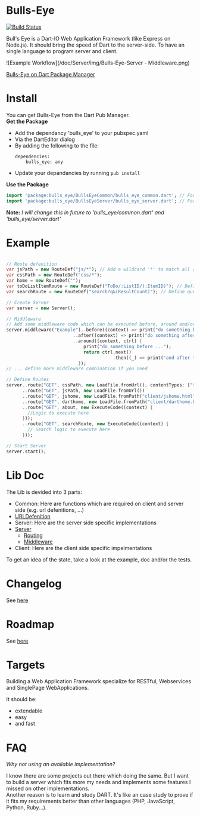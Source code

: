 Bulls-Eye
=========

[![Build Status](https://drone.io/github.com/SoftHai/Bulls-Eye/status.png)](https://drone.io/github.com/SoftHai/Bulls-Eye/latest)

Bull's Eye is a Dart-IO Web Application Framework (like Express on Node.js). 
It should bring the speed of Dart to the server-side. To have an single language to program server and client.

![Example Workflow](/doc/Server/img/Bulls-Eye-Server - Middleware.png)

[Bulls-Eye on Dart Package Manager](http://pub.dartlang.org/packages/bulls_eye)

Install
=========

You can get Bulls-Eye from the Dart Pub Manager.<br/>
**Get the Package**
* Add the dependancy 'bulls_eye' to your pubspec.yaml
 * Via the DartEditor dialog
 * By adding the following to the file:
   ```
   dependencies:
       bulls_eye: any
   ```
* Update your depandancies by running `pub install`

**Use the Package**
```dart
import 'package:bulls_eye/BullsEyeCommon/bulls_eye_common.dart'; // For route defenition
import 'package:bulls_eye/BullsEyeServer/bulls_eye_server.dart'; // For using the web server
```
**Note:** *I will change this in future to 'bulls_eye/common.dart' and  'bulls_eye/server.dart'*

Example
=========
```dart

// Route defenition
var jsPath = new RouteDef("js/*"); // Add a wildcard '*' to match all routes they start with the defined route
var cssPath = new RouteDef("css/*");
var home = new RouteDef("");
var toDoListItemRoute = new RouteDef("ToDo/:ListID/(:ItemID)"); // Define route variables 'ListID' and optional route variables 'ItemID'
var searchRoute = new RouteDef("search?q&(ResultCount)"); // Define query variables 'q' and optional query variables 'ResultCount'

// Create Server
var server = new Server();

// Middleware
// Add some middleware code which can be executed before, around and/or after the route logic.
server.middleware("Example")..before((context) => print("do something before the route logic (e.g. validation, auth, ...)"))
                         ..after((context) => print("do something after the route logic"))
                         ..around((context, ctrl) {
                             print("do something before ...");
                             return ctrl.next()
                                        .then((_) => print("and after the route logic (e.g. logging, performance tests, ...)"));
                           });
// ... define more middleware combination if you need

// Define Routes
server..route("GET", cssPath, new LoadFile.fromUrl(), contentTypes: ["text/css"]) // Only CSS allowed
      ..route("GET", jsPath, new LoadFile.fromUrl())
      ..route("GET", jshome, new LoadFile.fromPath("client/jshome.html"))
      ..route("GET", darthome, new LoadFile.fromPath("client/darthome.html"), middleware: "Example") // Use the middleware defenition where you need
      ..route("GET", about, new ExecuteCode((context) {
      	//Logic to execute here
      }));
      ..route("GET", searchRoute, new ExecuteCode((context) {
      	// Search logic to execute here
      }));

// Start Server
server.start();
```

Lib Doc
=========
The Lib is devided into 3 parts:
* Common: Here are functions which are required on client and server side (e.g. url defenitions, ...)
 * [URLDefenition](/doc/URLDefenition.md)
* Server: Here are the server side specific implementations
 * [Server](/doc/Server/Server.md)
    * [Routing](/doc/Server/Server.md#route)
    * [Middleware](/doc/Server/Server.md#middleware)
* Client: Here are the client side specific impelmentations

To get an idea of the state, take a look at the example, doc and/or the tests.

Changelog
=========
See [here](/CHANGELOG.md)

Roadmap
=========
See [here](/doc/Roadmap.md)

Targets
=========
Building a Web Application Framework specialize for RESTful, Webservices and SinglePage WebApplications. 

It should be:
* extendable
* easy
* and fast

FAQ
=========
*Why not using an available implementation?*

I know there are some projects out there which doing the same. But I want to build a server which fits more my needs and implements some features I missed on other implementations. <br/>
Another reason is to learn and study DART. It's like an case study to prove if it fits my requirements better than other languages (PHP, JavaScript, Python, Ruby...).
